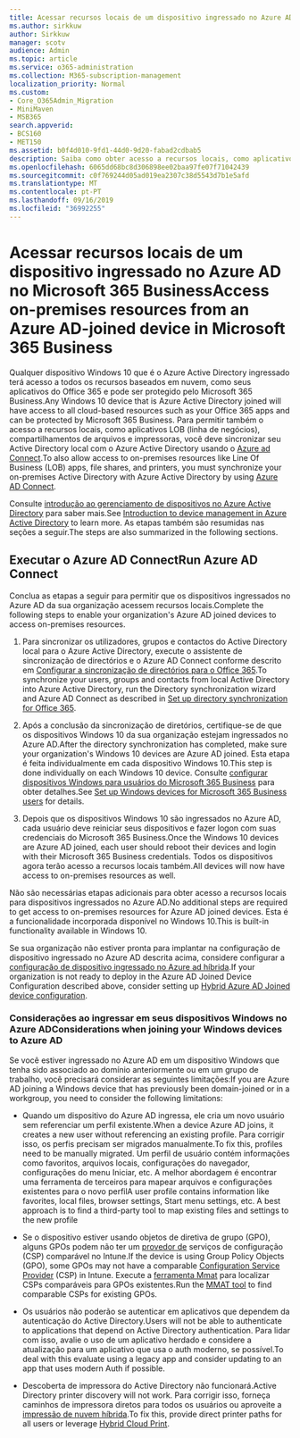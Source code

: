 ```yaml
---
title: Acessar recursos locais de um dispositivo ingressado no Azure AD no Microsoft 365 Business
ms.author: sirkkuw
author: Sirkkuw
manager: scotv
audience: Admin
ms.topic: article
ms.service: o365-administration
ms.collection: M365-subscription-management
localization_priority: Normal
ms.custom:
- Core_O365Admin_Migration
- MiniMaven
- MSB365
search.appverid:
- BCS160
- MET150
ms.assetid: b0f4d010-9fd1-44d0-9d20-fabad2cdbab5
description: Saiba como obter acesso a recursos locais, como aplicativos de linha de negócios, compartilhamentos de arquivos e impressoras de um dispositivo do Windows 10 ingressado no Azure Active Directory.
ms.openlocfilehash: 6065dd68bc8d306898ee02baa97fe07f71042439
ms.sourcegitcommit: c0f769244d05ad019ea2307c38d5543d7b1e5afd
ms.translationtype: MT
ms.contentlocale: pt-PT
ms.lasthandoff: 09/16/2019
ms.locfileid: "36992255"
---
```

# <a name="access-on-premises-resources-from-an-azure-ad-joined-device-in-microsoft-365-business"></a><span data-ttu-id="90d76-103">Acessar recursos locais de um dispositivo ingressado no Azure AD no Microsoft 365 Business</span><span class="sxs-lookup"><span data-stu-id="90d76-103">Access on-premises resources from an Azure AD-joined device in Microsoft 365 Business</span></span>

<span data-ttu-id="90d76-104">Qualquer dispositivo Windows 10 que é o Azure Active Directory ingressado terá acesso a todos os recursos baseados em nuvem, como seus aplicativos do Office 365 e pode ser protegido pelo Microsoft 365 Business.</span><span class="sxs-lookup"><span data-stu-id="90d76-104">Any Windows 10 device that is Azure Active Directory joined will have access to all cloud-based resources such as your Office 365 apps and can be protected by Microsoft 365 Business.</span></span> <span data-ttu-id="90d76-105">Para permitir também o acesso a recursos locais, como aplicativos LOB (linha de negócios), compartilhamentos de arquivos e impressoras, você deve sincronizar seu Active Directory local com o Azure Active Directory usando o [Azure ad Connect](https://docs.microsoft.com/en-us/azure/active-directory/connect/active-directory-aadconnect).</span><span class="sxs-lookup"><span data-stu-id="90d76-105">To also allow access to on-premises resources like Line Of Business (LOB) apps, file shares, and printers, you must synchronize your on-premises Active Directory with Azure Active Directory by using [Azure AD Connect](https://docs.microsoft.com/en-us/azure/active-directory/connect/active-directory-aadconnect).</span></span> 

<span data-ttu-id="90d76-106">Consulte [introdução ao gerenciamento de dispositivos no Azure Active Directory](https://docs.microsoft.com/en-us/azure/active-directory/device-management-introduction) para saber mais.</span><span class="sxs-lookup"><span data-stu-id="90d76-106">See [Introduction to device management in Azure Active Directory](https://docs.microsoft.com/en-us/azure/active-directory/device-management-introduction) to learn more.</span></span>
<span data-ttu-id="90d76-107">As etapas também são resumidas nas seções a seguir.</span><span class="sxs-lookup"><span data-stu-id="90d76-107">The steps are also summarized in the following sections.</span></span>

## <a name="run-azure-ad-connect"></a><span data-ttu-id="90d76-108">Executar o Azure AD Connect</span><span class="sxs-lookup"><span data-stu-id="90d76-108">Run Azure AD Connect</span></span>

<span data-ttu-id="90d76-109">Conclua as etapas a seguir para permitir que os dispositivos ingressados no Azure AD da sua organização acessem recursos locais.</span><span class="sxs-lookup"><span data-stu-id="90d76-109">Complete the following steps to enable your organization's Azure AD joined devices to access on-premises resources.</span></span>
  
1. <span data-ttu-id="90d76-110">Para sincronizar os utilizadores, grupos e contactos do Active Directory local para o Azure Active Directory, execute o assistente de sincronização de directórios e o Azure AD Connect conforme descrito em [Configurar a sincronização de directórios para o Office 365](https://support.office.com/article/1b3b5318-6977-42ed-b5c7-96fa74b08846).</span><span class="sxs-lookup"><span data-stu-id="90d76-110">To synchronize your users, groups and contacts from local Active Directory into Azure Active Directory, run the Directory synchronization wizard and Azure AD Connect as described in [Set up directory synchronization for Office 365](https://support.office.com/article/1b3b5318-6977-42ed-b5c7-96fa74b08846).</span></span>
    
2. <span data-ttu-id="90d76-111">Após a conclusão da sincronização de diretórios, certifique-se de que os dispositivos Windows 10 da sua organização estejam ingressados no Azure AD.</span><span class="sxs-lookup"><span data-stu-id="90d76-111">After the directory synchronization has completed, make sure your organization's Windows 10 devices are Azure AD joined.</span></span> <span data-ttu-id="90d76-112">Esta etapa é feita individualmente em cada dispositivo Windows 10.</span><span class="sxs-lookup"><span data-stu-id="90d76-112">This step is done individually on each Windows 10 device.</span></span> <span data-ttu-id="90d76-113">Consulte [configurar dispositivos Windows para usuários do Microsoft 365 Business](set-up-windows-devices.md) para obter detalhes.</span><span class="sxs-lookup"><span data-stu-id="90d76-113">See [Set up Windows devices for Microsoft 365 Business users](set-up-windows-devices.md) for details.</span></span> 
    
3. <span data-ttu-id="90d76-114">Depois que os dispositivos Windows 10 são ingressados no Azure AD, cada usuário deve reiniciar seus dispositivos e fazer logon com suas credenciais do Microsoft 365 Business.</span><span class="sxs-lookup"><span data-stu-id="90d76-114">Once the Windows 10 devices are Azure AD joined, each user should reboot their devices and login with their Microsoft 365 Business credentials.</span></span> <span data-ttu-id="90d76-115">Todos os dispositivos agora terão acesso a recursos locais também.</span><span class="sxs-lookup"><span data-stu-id="90d76-115">All devices will now have access to on-premises resources as well.</span></span>
    
<span data-ttu-id="90d76-116">Não são necessárias etapas adicionais para obter acesso a recursos locais para dispositivos ingressados no Azure AD.</span><span class="sxs-lookup"><span data-stu-id="90d76-116">No additional steps are required to get access to on-premises resources for Azure AD joined devices.</span></span> <span data-ttu-id="90d76-117">Esta é a funcionalidade incorporada disponível no Windows 10.</span><span class="sxs-lookup"><span data-stu-id="90d76-117">This is built-in functionality available in Windows 10.</span></span> 
  
<span data-ttu-id="90d76-118">Se sua organização não estiver pronta para implantar na configuração de dispositivo ingressado no Azure AD descrita acima, considere configurar a [configuração de dispositivo ingressado no Azure ad híbrida](manage-windows-devices.md).</span><span class="sxs-lookup"><span data-stu-id="90d76-118">If your organization is not ready to deploy in the Azure AD Joined Device Configuration described above, consider setting up [Hybrid Azure AD Joined device configuration](manage-windows-devices.md).</span></span>
  
### <a name="considerations-when-joining-your-windows-devices-to-azure-ad"></a><span data-ttu-id="90d76-119">Considerações ao ingressar em seus dispositivos Windows no Azure AD</span><span class="sxs-lookup"><span data-stu-id="90d76-119">Considerations when joining your Windows devices to Azure AD</span></span>

<span data-ttu-id="90d76-120">Se você estiver ingressado no Azure AD em um dispositivo Windows que tenha sido associado ao domínio anteriormente ou em um grupo de trabalho, você precisará considerar as seguintes limitações:</span><span class="sxs-lookup"><span data-stu-id="90d76-120">If you are Azure AD joining a Windows device that has previously been domain-joined or in a workgroup, you need to consider the following limitations:</span></span>
  
- <span data-ttu-id="90d76-121">Quando um dispositivo do Azure AD ingressa, ele cria um novo usuário sem referenciar um perfil existente.</span><span class="sxs-lookup"><span data-stu-id="90d76-121">When a device Azure AD joins, it creates a new user without referencing an existing profile.</span></span> <span data-ttu-id="90d76-122">Para corrigir isso, os perfis precisam ser migrados manualmente.</span><span class="sxs-lookup"><span data-stu-id="90d76-122">To fix this, profiles need to be manually migrated.</span></span> <span data-ttu-id="90d76-123">Um perfil de usuário contém informações como favoritos, arquivos locais, configurações do navegador, configurações do menu Iniciar, etc. A melhor abordagem é encontrar uma ferramenta de terceiros para mapear arquivos e configurações existentes para o novo perfil</span><span class="sxs-lookup"><span data-stu-id="90d76-123">A user profile contains information like favorites, local files, browser settings, Start menu settings, etc. A best approach is to find a third-party tool to map existing files and settings to the new profile</span></span>

- <span data-ttu-id="90d76-124">Se o dispositivo estiver usando objetos de diretiva de grupo (GPO), alguns GPOs podem não ter um [provedor de](https://docs.microsoft.com/windows/configuration/provisioning-packages/how-it-pros-can-use-configuration-service-providers) serviços de configuração (CSP) comparável no Intune.</span><span class="sxs-lookup"><span data-stu-id="90d76-124">If the device is using Group Policy Objects (GPO), some GPOs may not have a comparable [Configuration Service Provider](https://docs.microsoft.com/windows/configuration/provisioning-packages/how-it-pros-can-use-configuration-service-providers) (CSP) in Intune.</span></span> <span data-ttu-id="90d76-125">Execute a [ferramenta Mmat](https://www.microsoft.com/download/details.aspx?id=45520) para localizar CSPs comparáveis para GPOs existentes.</span><span class="sxs-lookup"><span data-stu-id="90d76-125">Run the [MMAT tool](https://www.microsoft.com/download/details.aspx?id=45520) to find comparable CSPs for existing GPOs.</span></span>

- <span data-ttu-id="90d76-126">Os usuários não poderão se autenticar em aplicativos que dependem da autenticação do Active Directory.</span><span class="sxs-lookup"><span data-stu-id="90d76-126">Users will not be able to authenticate to applications that depend on Active Directory authentication.</span></span> <span data-ttu-id="90d76-127">Para lidar com isso, avalie o uso de um aplicativo herdado e considere a atualização para um aplicativo que usa o auth moderno, se possível.</span><span class="sxs-lookup"><span data-stu-id="90d76-127">To deal with this evaluate using a legacy app and consider updating to an app that uses modern Auth if possible.</span></span>

- <span data-ttu-id="90d76-128">Descoberta de impressora do Active Directory não funcionará.</span><span class="sxs-lookup"><span data-stu-id="90d76-128">Active Directory printer discovery will not work.</span></span> <span data-ttu-id="90d76-129">Para corrigir isso, forneça caminhos de impressora diretos para todos os usuários ou aproveite a [impressão de nuvem híbrida](https://docs.microsoft.com/windows-server/administration/hybrid-cloud-print/hybrid-cloud-print-deploy).</span><span class="sxs-lookup"><span data-stu-id="90d76-129">To fix this, provide direct printer paths for all users or leverage [Hybrid Cloud Print](https://docs.microsoft.com/windows-server/administration/hybrid-cloud-print/hybrid-cloud-print-deploy).</span></span>
